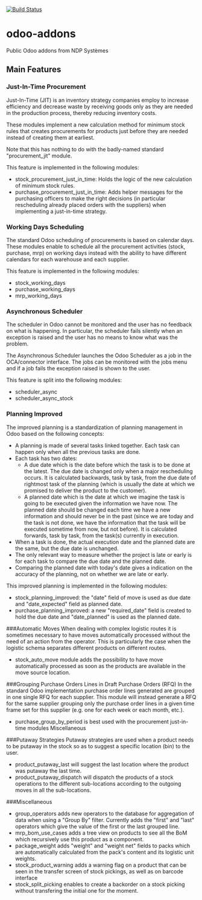 [![Build Status](http://runbot.ndp-systemes.fr/runbot/badge/flat/9/8.0.svg)](http://runbot.ndp-systemes.fr/runbot/repo/ssh-git-gitlab-ndp-systemes-fr-10022-odoo-addons-common-modules-git-9)

# odoo-addons
Public Odoo addons from NDP Systèmes

## Main Features
### Just-In-Time Procurement
Just-In-Time (JIT) is an inventory strategy companies employ to increase efficiency and decrease waste by receiving
goods only as they are needed in the production process, thereby reducing inventory costs.

These modules implement a new calculation method for minimum stock rules that creates procurements for products just
before they are needed instead of creating them at earliest.

Note that this has nothing to do with the badly-named standard "procurement_jit" module.

This feature is implemented in the following modules:

- stock_procurement_just_in_time: Holds the logic of the new calculation of minimum stock rules.
- purchase_procurement_just_in_time: Adds helper messages for the purchasing officers to make the right
  decisions (in particular rescheduling already placed orders with the suppliers) when implementing a 
  just-in-time strategy. 

### Working Days Scheduling
The standard Odoo scheduling of procurements is based on calendar days. These modules enable to schedule 
all the procurement activities (stock, purchase, mrp) on working days instead with the ability to have
different calendars for each warehouse and each supplier.

This feature is implemented in the following modules:

- stock_working_days
- purchase_working_days
- mrp_working_days

### Asynchronous Scheduler
The scheduler in Odoo cannot be monitored and the user has no feedback on what is happening. In 
particular, the scheduler fails silently when an exception is raised and the user has no means 
to know what was the problem.

The Asynchronous Scheduler launches the Odoo Scheduler as a job in the OCA/connector interface.
The jobs can be monitored with the jobs menu and if a job fails the exception raised is shown to 
the user.

This feature is split into the following modules:

- scheduler_async
- scheduler_async_stock

### Planning Improved
The improved planning is a standardization of planning management in Odoo based on the following concepts:

- A planning is made of several tasks linked together. Each task can happen only when all the previous tasks are done.
- Each task has two dates:
    - A due date which is the date before which the task is to be done at the latest. The due date is changed only when
      a major rescheduling occurs. It is calculated backwards, task by task, from the due date of rightmost task of the
      planning (which is usually the date at which we promised to deliver the product to the customer).
    - A planned date which is the date at which we imagine the task is going to be executed given the information we
      have now. The planned date should be changed each time we have a new information and should never be in the past
      (since we are today and the task is not done, we have the information that the task will be executed sometime from
      now, but not before). It is calculated forwards, task by task, from the task(s) currently in execution.
- When a task is done, the actual execution date and the planned date are the same, but the due date is unchanged.
- The only relevant way to measure whether the project is late or early is for each task to compare the due date and
  the planned date.
- Comparing the planned date with today's date gives a indication on the accuracy of the planning, not on whether we
  are late or early.

This improved planning is implemented in the following modules:

- stock_planning_improved: the "date" field of move is used as due date and "date_expected" field as planned date.
- purchase_planning_improved: a new "required_date" field is created to hold the due date and "date_planned" is used as
  the planned date.
  
###Automatic Moves
When dealing with complex logistic routes it is sometimes necessary to have moves automatically processed
without the need of an action from the operator. This is particularly the case when the logistic schema 
separates different products on different routes.

- stock_auto_move module adds the possibility to have move automatically processed as soon as the products are available
in the move source location.

###Grouping Purchase Orders Lines in Draft Purchase Orders (RFQ)
In the standard Odoo implementation purchase order lines generated are grouped in one single RFQ for each supplier. 
This module will instead generate a RFQ for the same supplier grouping only the purchase order lines in a given time 
frame set for this supplier (e.g. one for each week or each month, etc.).

- purchase_group_by_period is best used with the procurement just-in-time modules Miscellaneous

###Putaway Strategies
Putaway strategies are used when a product needs to be putaway in the stock so as to suggest a specific location (bin) 
to the user.

- product_putaway_last will suggest the last location where the product was putaway the last time.
- product_putaway_dispatch will dispatch the products of a stock operations to the different sub-locations 
  according to the outgoing moves in all the sub-locations.

###Miscellaneous
- group_operators adds new operators to the database for aggregation of data when using a "Group By" filter. Currently 
  adds the "first" and "last" operators which give the value of the first or the last grouped line.
- mrp_bom_use_cases adds a tree view on products to see all the BoM which recursively use this product as a component.
- package_weight adds "weight" and "weight net" fields to packs which are automatically calculated from the pack's 
  content and its logistic unit weights.
- stock_product_warning adds a warning flag on a product that can be seen in the transfer screen of stock pickings, as
  well as on barcode interface
- stock_split_picking enables to create a backorder on a stock picking without transfering the initial one for the 
  moment.
